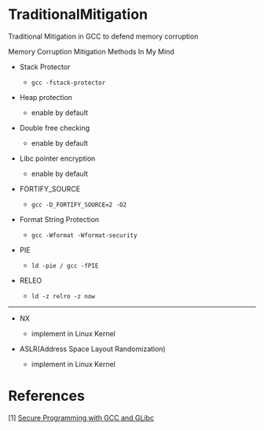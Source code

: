# TraditionalMitigation
Traditional Mitigation in GCC to defend memory corruption

Memory Corruption Mitigation Methods In My Mind

- Stack Protector
    - `gcc ­-fstack-protector`

- Heap protection
    - enable by default

- Double free checking
    - enable by default

- Libc pointer encryption
    - enable by default

- FORTIFY_SOURCE
    - `gcc ­-D_FORTIFY_SOURCE=2 ­-O2`

- Format String Protection
    - `gcc ­-Wformat ­-Wformat-security`

- PIE
    - `ld -pie / gcc ­-fPIE`

- RELEO
    - `ld ­-z relro -z now` 


-------------------------------------------------


- NX
    - implement in Linux Kernel

- ASLR(Address Space Layout Randomization)
    - implement in Linux Kernel


# References

[1] [Secure Programming with GCC and GLibc](https://cansecwest.com/csw08/csw08-holtmann.pdf)
